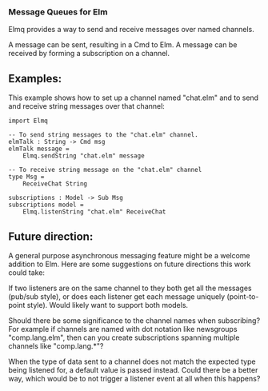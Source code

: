 ### Message Queues for Elm

Elmq provides a way to send and receive messages over named channels.

A message can be sent, resulting in a Cmd to Elm. A message can be received by
forming a subscription on a channel.


## Examples:

This example shows how to set up a channel named "chat.elm" and to send and
receive string messages over that channel:

    import Elmq

    -- To send string messages to the "chat.elm" channel.
    elmTalk : String -> Cmd msg
    elmTalk message =
        Elmq.sendString "chat.elm" message

    -- To receive string message on the "chat.elm" channel
    type Msg =
        ReceiveChat String

    subscriptions : Model -> Sub Msg
    subscriptions model =
        Elmq.listenString "chat.elm" ReceiveChat

## Future direction:

A general purpose asynchronous messaging feature might be a welcome addition to
Elm. Here are some suggestions on future directions this work could take:

If two listeners are on the same channel to they both get all the messages
(pub/sub style), or does each listener get each message uniquely (point-to-point
style). Would likely want to support both models.

Should there be some significance to the channel names when subscribing? For
example if channels are named with dot notation like newsgroups "comp.lang.elm",
then can you create subscriptions spanning multiple channels like "comp.lang.*"?

When the type of data sent to a channel does not match the expected type being
listened for, a default value is passed instead. Could there be a better way,
which would be to not trigger a listener event at all when this happens?
